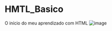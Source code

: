 # HMTL_Basico
O início do meu aprendizado com HTML
![image](https://user-images.githubusercontent.com/101764993/158927761-94c2d05f-1082-4069-9ca4-56bcde264ae9.png)
